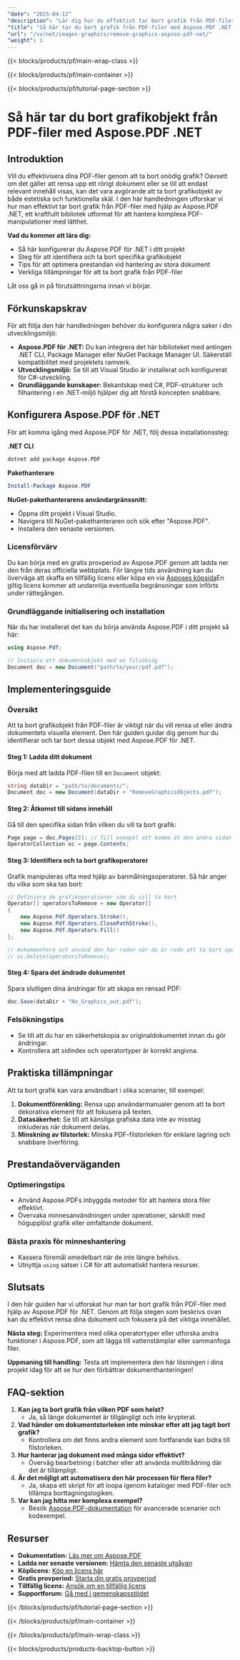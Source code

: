 ```yaml
---
"date": "2025-04-12"
"description": "Lär dig hur du effektivt tar bort grafik från PDF-filer med Aspose.PDF för .NET. Följ den här steg-för-steg-guiden för att rensa dina dokument och optimera filstorlekar."
"title": "Så här tar du bort grafik från PDF-filer med Aspose.PDF .NET - En komplett guide"
"url": "/sv/net/images-graphics/remove-graphics-aspose-pdf-net/"
"weight": 1
---
```


{{< blocks/products/pf/main-wrap-class >}}

{{< blocks/products/pf/main-container >}}

{{< blocks/products/pf/tutorial-page-section >}}


# Så här tar du bort grafikobjekt från PDF-filer med Aspose.PDF .NET

## Introduktion

Vill du effektivisera dina PDF-filer genom att ta bort onödig grafik? Oavsett om det gäller att rensa upp ett rörigt dokument eller se till att endast relevant innehåll visas, kan det vara avgörande att ta bort grafikobjekt av både estetiska och funktionella skäl. I den här handledningen utforskar vi hur man effektivt tar bort grafik från PDF-filer med hjälp av Aspose.PDF .NET, ett kraftfullt bibliotek utformat för att hantera komplexa PDF-manipulationer med lätthet.

**Vad du kommer att lära dig:**
- Så här konfigurerar du Aspose.PDF för .NET i ditt projekt
- Steg för att identifiera och ta bort specifika grafikobjekt
- Tips för att optimera prestandan vid hantering av stora dokument
- Verkliga tillämpningar för att ta bort grafik från PDF-filer

Låt oss gå in på förutsättningarna innan vi börjar.

## Förkunskapskrav
För att följa den här handledningen behöver du konfigurera några saker i din utvecklingsmiljö:

- **Aspose.PDF för .NET:** Du kan integrera det här biblioteket med antingen .NET CLI, Package Manager eller NuGet Package Manager UI. Säkerställ kompatibilitet med projektets ramverk.
- **Utvecklingsmiljö:** Se till att Visual Studio är installerat och konfigurerat för C#-utveckling.
- **Grundläggande kunskaper:** Bekantskap med C#, PDF-strukturer och filhantering i en .NET-miljö hjälper dig att förstå koncepten snabbare.

## Konfigurera Aspose.PDF för .NET
För att komma igång med Aspose.PDF för .NET, följ dessa installationssteg:

**.NET CLI**
```bash
dotnet add package Aspose.PDF
```

**Pakethanterare**
```powershell
Install-Package Aspose.PDF
```

**NuGet-pakethanterarens användargränssnitt:**
- Öppna ditt projekt i Visual Studio.
- Navigera till NuGet-pakethanteraren och sök efter "Aspose.PDF".
- Installera den senaste versionen.

### Licensförvärv
Du kan börja med en gratis provperiod av Aspose.PDF genom att ladda ner den från deras officiella webbplats. För längre tids användning kan du överväga att skaffa en tillfällig licens eller köpa en via [Asposes köpsida](https://purchase.aspose.com/buy)En giltig licens kommer att undanröja eventuella begränsningar som införts under rättegången.

### Grundläggande initialisering och installation
När du har installerat det kan du börja använda Aspose.PDF i ditt projekt så här:

```csharp
using Aspose.Pdf;

// Initiera ett dokumentobjekt med en filsökväg
Document doc = new Document("path/to/your/pdf.pdf");
```

## Implementeringsguide

### Översikt
Att ta bort grafikobjekt från PDF-filer är viktigt när du vill rensa ut eller ändra dokumentets visuella element. Den här guiden guidar dig genom hur du identifierar och tar bort dessa objekt med Aspose.PDF för .NET.

#### Steg 1: Ladda ditt dokument
Börja med att ladda PDF-filen till en `Document` objekt:

```csharp
string dataDir = "path/to/documents/";
Document doc = new Document(dataDir + "RemoveGraphicsObjects.pdf");
```

#### Steg 2: Åtkomst till sidans innehåll
Gå till den specifika sidan från vilken du vill ta bort grafik:

```csharp
Page page = doc.Pages[2]; // Till exempel att komma åt den andra sidan
OperatorCollection oc = page.Contents;
```

#### Steg 3: Identifiera och ta bort grafikoperatorer
Grafik manipuleras ofta med hjälp av banmålningsoperatorer. Så här anger du vilka som ska tas bort:

```csharp
// Definiera de grafikoperationer som du vill ta bort
Operator[] operatorsToRemove = new Operator[]
{
    new Aspose.Pdf.Operators.Stroke(),
    new Aspose.Pdf.Operators.ClosePathStroke(),
    new Aspose.Pdf.Operators.Fill()
};

// Avkommentera och använd den här raden när du är redo att ta bort operatorer
// oc.Delete(operatorsToRemove);
```

#### Steg 4: Spara det ändrade dokumentet
Spara slutligen dina ändringar för att skapa en rensad PDF:

```csharp
doc.Save(dataDir + "No_Graphics_out.pdf");
```

### Felsökningstips
- Se till att du har en säkerhetskopia av originaldokumentet innan du gör ändringar.
- Kontrollera att sidindex och operatortyper är korrekt angivna.

## Praktiska tillämpningar
Att ta bort grafik kan vara användbart i olika scenarier, till exempel:
1. **Dokumentförenkling:** Rensa upp användarmanualer genom att ta bort dekorativa element för att fokusera på texten.
2. **Datasäkerhet:** Se till att känsliga grafiska data inte av misstag inkluderas när dokument delas.
3. **Minskning av filstorlek:** Minska PDF-filstorleken för enklare lagring och snabbare överföring.

## Prestandaöverväganden
### Optimeringstips
- Använd Aspose.PDFs inbyggda metoder för att hantera stora filer effektivt.
- Övervaka minnesanvändningen under operationer, särskilt med högupplöst grafik eller omfattande dokument.

### Bästa praxis för minneshantering
- Kassera föremål omedelbart när de inte längre behövs.
- Utnyttja `using` satser i C# för att automatiskt hantera resurser.

## Slutsats
I den här guiden har vi utforskat hur man tar bort grafik från PDF-filer med hjälp av Aspose.PDF för .NET. Genom att följa stegen som beskrivs ovan kan du effektivt rensa dina dokument och fokusera på det viktiga innehållet.

**Nästa steg:** Experimentera med olika operatortyper eller utforska andra funktioner i Aspose.PDF, som att lägga till vattenstämplar eller sammanfoga filer.

**Uppmaning till handling:** Testa att implementera den här lösningen i dina projekt idag för att se hur den förbättrar dokumenthanteringen!

## FAQ-sektion
1. **Kan jag ta bort grafik från vilken PDF som helst?**
   - Ja, så länge dokumentet är tillgängligt och inte krypterat.
2. **Vad händer om dokumentstorleken inte minskar efter att jag tagit bort grafik?**
   - Kontrollera om det finns andra element som fortfarande kan bidra till filstorleken.
3. **Hur hanterar jag dokument med många sidor effektivt?**
   - Överväg bearbetning i batcher eller att använda multitrådning där det är tillämpligt.
4. **Är det möjligt att automatisera den här processen för flera filer?**
   - Ja, skapa ett skript för att loopa igenom kataloger med PDF-filer och tillämpa borttagningslogiken.
5. **Var kan jag hitta mer komplexa exempel?**
   - Besök [Aspose.PDF-dokumentation](https://reference.aspose.com/pdf/net/) för avancerade scenarier och kodexempel.

## Resurser
- **Dokumentation:** [Läs mer om Aspose.PDF](https://reference.aspose.com/pdf/net/)
- **Ladda ner senaste versionen:** [Hämta den senaste utgåvan](https://releases.aspose.com/pdf/net/)
- **Köplicens:** [Köp en licens här](https://purchase.aspose.com/buy)
- **Gratis provperiod:** [Starta din gratis provperiod](https://releases.aspose.com/pdf/net/)
- **Tillfällig licens:** [Ansök om en tillfällig licens](https://purchase.aspose.com/temporary-license/)
- **Supportforum:** [Gå med i gemenskapsstödet](https://forum.aspose.com/c/pdf/10)

{{< /blocks/products/pf/tutorial-page-section >}}

{{< /blocks/products/pf/main-container >}}

{{< /blocks/products/pf/main-wrap-class >}}

{{< blocks/products/products-backtop-button >}}
